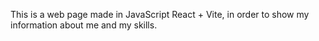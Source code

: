 This is a web page made in JavaScript React + Vite, in order to show my information about me and my skills.